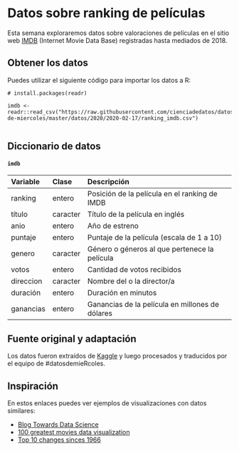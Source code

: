 # Datos sobre ranking de películas

Esta semana exploraremos datos sobre valoraciones de películas en el sitio web [IMDB](https://https://www.imdb.com) (Internet Movie Data Base) registradas hasta mediados de 2018.


## Obtener los datos

Puedes utilizar el siguiente código para importar los datos a R:

```
# install.packages(readr)

imdb <- readr::read_csv("https://raw.githubusercontent.com/cienciadedatos/datos-de-miercoles/master/datos/2020/2020-02-17/ranking_imdb.csv")


```

## Diccionario de datos

#### `imdb`

|Variable       |Clase               |Descripción |
|:--------------|:-------------------|:-----------|
| ranking | entero | Posición de la película en el ranking de IMDB |
| título | caracter | Título de la película en inglés |
| anio | entero | Año de estreno |
| puntaje | entero | Puntaje de la película (escala de 1 a 10) |
| genero | caracter | Género o géneros al que pertenece la película |
| votos | entero | Cantidad de votos recibidos |
| direccion | caracter | Nombre del o la director/a |
| duración | entero | Duración en minutos |
| ganancias | entero | Ganancias de la película en millones de dólares |


## Fuente original y adaptación
Los datos fueron extraídos de [Kaggle](https://www.kaggle.com/isaactaylorofficial/imdb-10000-most-voted-feature-films-041118/data) y luego procesados y traducidos por el equipo de #datosdemieRcoles.

## Inspiración

En estos enlaces puedes ver ejemplos de visualizaciones con datos similares:

* [Blog Towards Data Science](https://towardsdatascience.com/exploring-movie-data-with-interactive-visualizations-c22e8ce5f663)
* [100 greatest movies data visualization](https://www.behance.net/gallery/44767671/100-Greatest-Movies-Data-Visualization)
* [Top 10 changes sinces 1966](https://digg.com/2019/how-the-top-10-movies-on-imdb-have-changed-since-1996)

